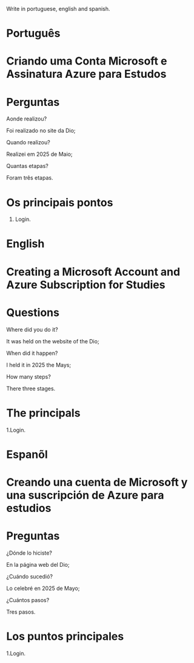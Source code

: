 Write in portuguese, english and spanish.

# Português 

#  Criando uma Conta Microsoft e Assinatura Azure para Estudos




# Perguntas

Aonde realizou?

Foi realizado no site da Dio;

Quando realizou?

Realizei em 2025 de Maio;

Quantas etapas?

Foram três etapas.

# Os principais pontos

1. Login.


# English


# Creating a Microsoft Account and Azure Subscription for Studies

# Questions

Where did you do it?

It was held on the website of the Dio;

When did it happen?

I held it in 2025 the Mays;

How many steps?

There three stages.

# The principals


1.Login.


# Espanõl


# Creando una cuenta de Microsoft y una suscripción de Azure para estudios

# Preguntas

¿Dónde lo hiciste?

En la página web del Dio;

¿Cuándo sucedió?

Lo celebré en 2025 de Mayo;

¿Cuántos pasos?

Tres  pasos.

# Los puntos principales


1.Login.


